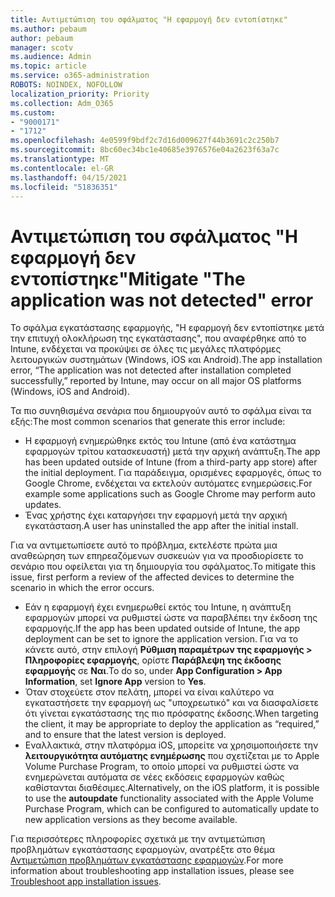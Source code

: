 ```yaml
---
title: Αντιμετώπιση του σφάλματος "Η εφαρμογή δεν εντοπίστηκε"
ms.author: pebaum
author: pebaum
manager: scotv
ms.audience: Admin
ms.topic: article
ms.service: o365-administration
ROBOTS: NOINDEX, NOFOLLOW
localization_priority: Priority
ms.collection: Adm_O365
ms.custom:
- "9000171"
- "1712"
ms.openlocfilehash: 4e0599f9bdf2c7d16d009627f44b3691c2c250b7
ms.sourcegitcommit: 8bc60ec34bc1e40685e3976576e04a2623f63a7c
ms.translationtype: MT
ms.contentlocale: el-GR
ms.lasthandoff: 04/15/2021
ms.locfileid: "51836351"
---
```

# <a name="mitigate-the-application-was-not-detected-error"></a><span data-ttu-id="7346b-102">Αντιμετώπιση του σφάλματος "Η εφαρμογή δεν εντοπίστηκε"</span><span class="sxs-lookup"><span data-stu-id="7346b-102">Mitigate "The application was not detected" error</span></span>

<span data-ttu-id="7346b-103">Το σφάλμα εγκατάστασης εφαρμογής, "Η εφαρμογή δεν εντοπίστηκε μετά την επιτυχή ολοκλήρωση της εγκατάστασης", που αναφέρθηκε από το Intune, ενδέχεται να προκύψει σε όλες τις μεγάλες πλατφόρμες λειτουργικών συστημάτων (Windows, iOS και Android).</span><span class="sxs-lookup"><span data-stu-id="7346b-103">The app installation error, “The application was not detected after installation completed successfully,” reported by Intune, may occur on all major OS platforms (Windows, iOS and Android).</span></span>

<span data-ttu-id="7346b-104">Τα πιο συνηθισμένα σενάρια που δημιουργούν αυτό το σφάλμα είναι τα εξής:</span><span class="sxs-lookup"><span data-stu-id="7346b-104">The most common scenarios that generate this error include:</span></span>

- <span data-ttu-id="7346b-105">Η εφαρμογή ενημερώθηκε εκτός του Intune (από ένα κατάστημα εφαρμογών τρίτου κατασκευαστή) μετά την αρχική ανάπτυξη.</span><span class="sxs-lookup"><span data-stu-id="7346b-105">The app has been updated outside of Intune (from a third-party app store) after the initial deployment.</span></span> <span data-ttu-id="7346b-106">Για παράδειγμα, ορισμένες εφαρμογές, όπως το Google Chrome, ενδέχεται να εκτελούν αυτόματες ενημερώσεις.</span><span class="sxs-lookup"><span data-stu-id="7346b-106">For example some applications such as Google Chrome may perform auto updates.</span></span>
- <span data-ttu-id="7346b-107">Ένας χρήστης έχει καταργήσει την εφαρμογή μετά την αρχική εγκατάσταση.</span><span class="sxs-lookup"><span data-stu-id="7346b-107">A user has uninstalled the app after the initial install.</span></span>

<span data-ttu-id="7346b-108">Για να αντιμετωπίσετε αυτό το πρόβλημα, εκτελέστε πρώτα μια αναθεώρηση των επηρεαζόμενων συσκευών για να προσδιορίσετε το σενάριο που οφείλεται για τη δημιουργία του σφάλματος.</span><span class="sxs-lookup"><span data-stu-id="7346b-108">To mitigate this issue, first perform a review of the affected devices to determine the scenario in which the error occurs.</span></span>

- <span data-ttu-id="7346b-109">Εάν η εφαρμογή έχει ενημερωθεί εκτός του Intune, η ανάπτυξη εφαρμογών μπορεί να ρυθμιστεί ώστε να παραβλέπει την έκδοση της εφαρμογής.</span><span class="sxs-lookup"><span data-stu-id="7346b-109">If the app has been updated outside of Intune, the app deployment can be set to ignore the application version.</span></span> <span data-ttu-id="7346b-110">Για να το κάνετε αυτό, στην επιλογή **Ρύθμιση παραμέτρων της εφαρμογής > Πληροφορίες εφαρμογής**, ορίστε **Παράβλεψη της έκδοσης εφαρμογής** σε **Ναι**.</span><span class="sxs-lookup"><span data-stu-id="7346b-110">To do so, under **App Configuration > App Information**, set **Ignore App** version to **Yes**.</span></span>
- <span data-ttu-id="7346b-111">Όταν στοχεύετε στον πελάτη, μπορεί να είναι καλύτερο να εγκαταστήσετε την εφαρμογή ως "υποχρεωτικό" και να διασφαλίσετε ότι γίνεται εγκατάστασης της πιο πρόσφατης έκδοσης.</span><span class="sxs-lookup"><span data-stu-id="7346b-111">When targeting the client, it may be appropriate to deploy the application as “required,” and to ensure that the latest version is deployed.</span></span>
- <span data-ttu-id="7346b-112">Εναλλακτικά, στην πλατφόρμα iOS, μπορείτε να χρησιμοποιήσετε την **λειτουργικότητα αυτόματης ενημέρωσης** που σχετίζεται με το Apple Volume Purchase Program, το οποίο μπορεί να ρυθμιστεί ώστε να ενημερώνεται αυτόματα σε νέες εκδόσεις εφαρμογών καθώς καθίστανται διαθέσιμες.</span><span class="sxs-lookup"><span data-stu-id="7346b-112">Alternatively, on the iOS platform, it is possible to use the **autoupdate** functionality associated with the Apple Volume Purchase Program, which can be configured to automatically update to new application versions as they become available.</span></span>

<span data-ttu-id="7346b-113">Για περισσότερες πληροφορίες σχετικά με την αντιμετώπιση προβλημάτων εγκατάστασης εφαρμογών, ανατρέξτε στο θέμα [Αντιμετώπιση προβλημάτων εγκατάστασης εφαρμογών](https://docs.microsoft.com/intune/troubleshoot-app-install).</span><span class="sxs-lookup"><span data-stu-id="7346b-113">For more information about troubleshooting app installation issues, please see [Troubleshoot app installation issues](https://docs.microsoft.com/intune/troubleshoot-app-install).</span></span>
